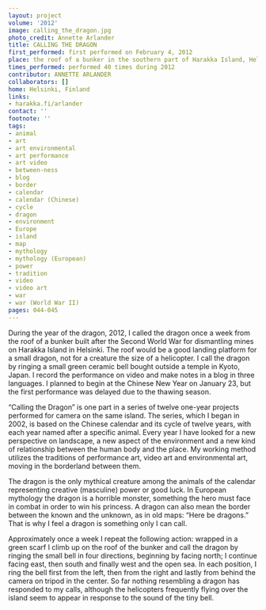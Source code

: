```yaml
---
layout: project
volume: '2012'
image: calling_the_dragon.jpg
photo_credit: Annette Arlander
title: CALLING THE DRAGON
first_performed: first performed on February 4, 2012
place: the roof of a bunker in the southern part of Harakka Island, Helsinki, Finland
times_performed: performed 40 times during 2012
contributor: ANNETTE ARLANDER
collaborators: []
home: Helsinki, Finland
links:
- harakka.fi/arlander
contact: ''
footnote: ''
tags:
- animal
- art
- art environmental
- art performance
- art video
- between-ness
- blog
- border
- calendar
- calendar (Chinese)
- cycle
- dragon
- environment
- Europe
- island
- map
- mythology
- mythology (European)
- power
- tradition
- video
- video art
- war
- war (World War II)
pages: 044-045
---
```


During the year of the dragon, 2012, I called the dragon once a week from the roof of a bunker built after the Second World War for dismantling mines on Harakka Island in Helsinki. The roof would be a good landing platform for a small dragon, not for a creature the size of a helicopter. I call the dragon by ringing a small green ceramic bell bought outside a temple in Kyoto, Japan. I record the performance on video and make notes in a blog in three languages. I planned to begin at the Chinese New Year on January 23, but the first performance was delayed due to the thawing season.

“Calling the Dragon” is one part in a series of twelve one-year projects performed for camera on the same island. The series, which I began in 2002, is based on the Chinese calendar and its cycle of twelve years, with each year named after a specific animal. Every year I have looked for a new perspective on landscape, a new aspect of the environment and a new kind of relationship between the human body and the place. My working method utilizes the traditions of performance art, video art and environmental art, moving in the borderland between them.

The dragon is the only mythical creature among the animals of the calendar representing creative (masculine) power or good luck. In European mythology the dragon is a horrible monster, something the hero must face in combat in order to win his princess. A dragon can also mean the border between the known and the unknown, as in old maps: “Here be dragons.” That is why I feel a dragon is something only I can call.

Approximately once a week I repeat the following action: wrapped in a green scarf I climb up on the roof of the bunker and call the dragon by ringing the small bell in four directions, beginning by facing north; I continue facing east, then south and finally west and the open sea. In each position, I ring the bell first from the left, then from the right and lastly from behind the camera on tripod in the center. So far nothing resembling a dragon has responded to my calls, although the helicopters frequently flying over the island seem to appear in response to the sound of the tiny bell.

